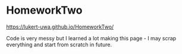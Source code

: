 # HomeworkTwo

https://lukert-uwa.github.io/HomeworkTwo/

Code is very messy but I learned a lot making this page - I may scrap everything and start from scratch in future.